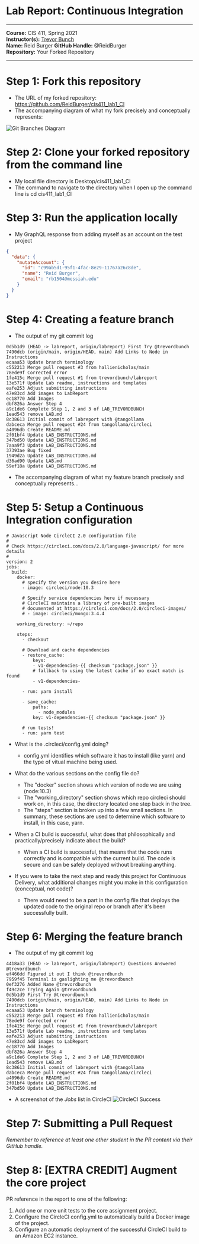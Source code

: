 # Lab Report: Continuous Integration
___
**Course:** CIS 411, Spring 2021  
**Instructor(s):** [Trevor Bunch](https://github.com/trevordbunch)  
**Name:** Reid Burger 
**GitHub Handle:** @ReidBurger  
**Repository:** Your Forked Repository  
___

# Step 1: Fork this repository
- The URL of my forked repository: https://github.com/ReidBurger/cis411_lab1_CI
- The accompanying diagram of what my fork precisely and conceptually represents: 

![Git Branches Diagram](~/assets/git_diagram.png) 

# Step 2: Clone your forked repository from the command line  
- My local file directory is Desktop/cis411_lab1_CI
- The command to navigate to the directory when I open up the command line is cd cis411_lab1_CI

# Step 3: Run the application locally
- My GraphQL response from adding myself as an account on the test project
``` json
{
  "data": {
    "mutateAccount": {
      "id": "c99ab5d1-95f1-4fac-8e29-11767a26c8de",
      "name": "Reid Burger",
      "email": "rb1504@messiah.edu"
    }
  }
}
```

# Step 4: Creating a feature branch
- The output of my git commit log
```
0d5b1d9 (HEAD -> labreport, origin/labreport) First Try @trevordbunch
7490dcb (origin/main, origin/HEAD, main) Add Links to Node in Instructions
ecaaa53 Update branch terminology
c552213 Merge pull request #3 from hallienicholas/main
78ede9f Corrected error
1fe415c Merge pull request #1 from trevordbunch/labreport
13e571f Update Lab readme, instructions and templates
eafe253 Adjust submitting instructions
47e83cd Add images to LabReport
ec18770 Add Images
dbf826a Answer Step 4
a9c1de6 Complete Step 1, 2 and 3 of LAB_TREVORDBUNCH
1ead543 remove LAB.md
8c38613 Initial commit of labreport with @tangollama
dabceca Merge pull request #24 from tangollama/circleci
a4096db Create README.md
2f01bf4 Update LAB_INSTRUCTIONS.md
347bd50 Update LAB_INSTRUCTIONS.md
7aaa9f3 Update LAB_INSTRUCTIONS.md
37393ae Bug fixed
1949d2a Update LAB_INSTRUCTIONS.md
d36ad90 Update LAB.md
59ef18a Update LAB_INSTRUCTIONS.md
```
- The accompanying diagram of what my feature branch precisely and conceptually represents...

# Step 5: Setup a Continuous Integration configuration
```
# Javascript Node CircleCI 2.0 configuration file
#
# Check https://circleci.com/docs/2.0/language-javascript/ for more details
#
version: 2
jobs:
  build:
    docker:
      # specify the version you desire here
      - image: circleci/node:10.3
      
      # Specify service dependencies here if necessary
      # CircleCI maintains a library of pre-built images
      # documented at https://circleci.com/docs/2.0/circleci-images/
      # - image: circleci/mongo:3.4.4

    working_directory: ~/repo

    steps:
      - checkout

      # Download and cache dependencies
      - restore_cache:
          keys:
          - v1-dependencies-{{ checksum "package.json" }}
          # fallback to using the latest cache if no exact match is found
          - v1-dependencies-

      - run: yarn install

      - save_cache:
          paths:
            - node_modules
          key: v1-dependencies-{{ checksum "package.json" }}
        
      # run tests!
      - run: yarn test
```

- What is the .circleci/config.yml doing?  
    - config.yml identifies which software it has to install (like yarn) and the type of vitual machine being used. 

- What do the various sections on the config file do?  
    - The "docker" section shows which version of node we are using (node:10.3) 
    - The "working_directory" section shows which repo circleci should work on, in this case, the directory located one step back in the tree.  
    - The "steps" section is broken up into a few small sections. In summary, these sections are used to determine which software to install, in this case, yarn. 

- When a CI build is successful, what does that philosophically and practically/precisely indicate about the build?  
  - When a CI build is successful, that means that the code runs correctly and is compatible with the current build. The code is secure and can be safely deployed without breaking anything. 
   

- If you were to take the next step and ready this project for Continuous Delivery, what additional changes might you make in this configuration (conceptual, not code)?  
  - There would need to be a part in the config file that deploys the updated code to the original repo or branch after it's been successfully built.
   

# Step 6: Merging the feature branch
* The output of my git commit log
```
4418a33 (HEAD -> labreport, origin/labreport) Questions Answered @trevordbunch
ef466dd Figured it out I think @trevordbunch
7959f45 Terminal is gaslighting me @trevordbunch
0ef3276 Added Name @trevordbunch
f49c2ce Trying Again @trevordbunch
0d5b1d9 First Try @trevordbunch
7490dcb (origin/main, origin/HEAD, main) Add Links to Node in Instructions
ecaaa53 Update branch terminology
c552213 Merge pull request #3 from hallienicholas/main
78ede9f Corrected error
1fe415c Merge pull request #1 from trevordbunch/labreport
13e571f Update Lab readme, instructions and templates
eafe253 Adjust submitting instructions
47e83cd Add images to LabReport
ec18770 Add Images
dbf826a Answer Step 4
a9c1de6 Complete Step 1, 2 and 3 of LAB_TREVORDBUNCH
1ead543 remove LAB.md
8c38613 Initial commit of labreport with @tangollama
dabceca Merge pull request #24 from tangollama/circleci
a4096db Create README.md
2f01bf4 Update LAB_INSTRUCTIONS.md
347bd50 Update LAB_INSTRUCTIONS.md
```

* A screenshot of the _Jobs_ list in CircleCI
![CircleCI Success](../assets/circleci_success.png)

# Step 7: Submitting a Pull Request
_Remember to reference at least one other student in the PR content via their GitHub handle._



# Step 8: [EXTRA CREDIT] Augment the core project
PR reference in the report to one of the following:
1. Add one or more unit tests to the core assignment project. 
2. Configure the CircleCI config.yml to automatically build a Docker image of the project.
3. Configure an automatic deployment of the successful CircleCI build to an Amazon EC2 instance.
